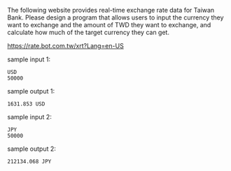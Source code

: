 The following website provides real-time exchange rate data for Taiwan Bank. Please design a program that allows users to input the currency they want to exchange and the amount of TWD they want to exchange, and calculate how much of the target currency they can get.

https://rate.bot.com.tw/xrt?Lang=en-US

sample input 1:

`USD` 
<br> `50000`

sample output 1:

`1631.853 USD`

sample input 2:

`JPY`
<br> `50000`

sample output 2:

`212134.068 JPY`

